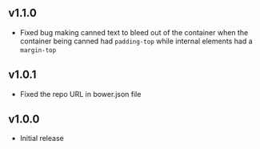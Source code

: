 ## v1.1.0
* Fixed bug making canned text to bleed out of the container when
  the container being canned had `padding-top` while internal elements
  had a `margin-top`

## v1.0.1
* Fixed the repo URL in bower.json file

## v1.0.0
* Initial release
